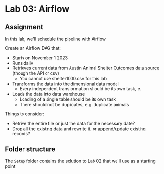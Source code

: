 # Lab 03: Airflow

## Assignment
In this lab, we'll schedule the pipeline with Airflow

Create an Airflow DAG that:

- Starts on November 1 2023
- Runs daily
- Retrieves current data from Austin Animal Shelter Outcomes data source (though the API or csv)
    - You cannot use shelter1000.csv for this lab
- Transforms the data into the dimensional data model
    - Every independent transformation should be its own task, e.
- Loads the data into data warehouse
    - Loading of a single table should be its own task
    - There should not be duplicates, e.g. duplicate animals


Things to consider:
- Retrive the entire file or just the data for the necessary date?
- Drop all the existing data and rewrite it, or append/update existing records?


## Folder structure

The `Setup` folder contains the solution to Lab 02 that we'll use as a starting point